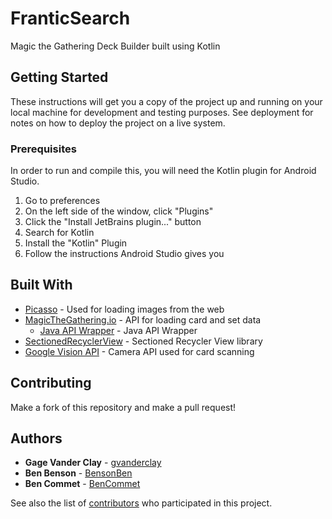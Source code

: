 # FranticSearch
Magic the Gathering Deck Builder built using Kotlin

## Getting Started

These instructions will get you a copy of the project up and running on your local machine for development and testing purposes. See deployment for notes on how to deploy the project on a live system.

### Prerequisites

In order to run and compile this, you will need the Kotlin plugin for Android Studio. 

1. Go to preferences
2. On the left side of the window, click "Plugins"
3. Click the "Install JetBrains plugin..." button
4. Search for Kotlin
5. Install the "Kotlin" Plugin
6. Follow the instructions Android Studio gives you

<!-- Also, you will need to configure an instance of Firebase. -->

<!--  TODO instructions for this -->

<!-- ## Running the tests -->

<!-- Explain how to run the automated tests for this system -->

<!-- ### Break down into end to end tests -->

<!-- Explain what these tests test and why -->

<!-- ``` -->
<!-- Give an example -->
<!-- ``` -->

<!-- ### And coding style tests -->

<!-- Explain what these tests test and why -->

<!-- ``` -->
<!-- Give an example -->
<!-- ``` -->

<!-- ## Deployment -->

<!-- Add additional notes about how to deploy this on a live system -->

## Built With

* [Picasso](http://square.github.io/picasso/) - Used for loading images from the web
* [MagicTheGathering.io](http://magicthegathering.io/) - API for loading card and set data
  * [Java API Wrapper](https://github.com/MagicTheGathering/mtg-sdk-java) - Java API Wrapper
* [SectionedRecyclerView](https://github.com/luizgrp/SectionedRecyclerViewAdapter) - Sectioned Recycler View library
* [Google Vision API](https://developers.google.com/vision/) - Camera API used for card scanning

## Contributing
Make a fork of this repository and make a pull request!

## Authors

* **Gage Vander Clay** - [gvanderclay](https://github.com/gvanderclay)
* **Ben Benson** - [BensonBen](https://github.com/BensonBen)
* **Ben Commet** - [BenCommet](https://github.com/BenCommet)

See also the list of [contributors](https://github.com/your/project/contributors) who participated in this project.

<!-- ## License -->

<!-- This project is licensed under the MIT License - see the [LICENSE.md](LICENSE.md) file for details -->

